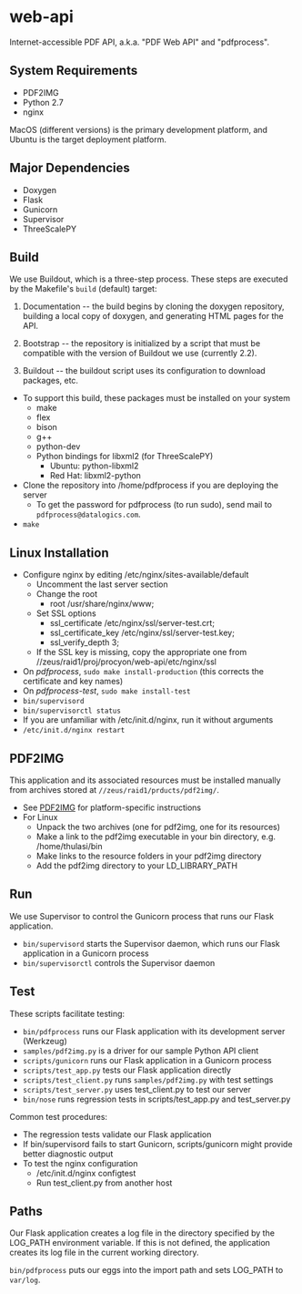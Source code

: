# web-api

Internet-accessible PDF API, a.k.a. "PDF Web API" and "pdfprocess".

## System Requirements

* PDF2IMG
* Python 2.7
* nginx

MacOS (different versions) is the primary development platform, and Ubuntu is the target deployment platform.

## Major Dependencies

* Doxygen
* Flask
* Gunicorn
* Supervisor
* ThreeScalePY

## Build

We use Buildout, which is a three-step process. These steps are executed by the Makefile's `build` (default) target:

1. Documentation -- the build begins by cloning the doxygen repository, building a local copy of doxygen, and generating HTML pages for the API.

2. Bootstrap -- the repository is initialized by a script that must be compatible with the version of Buildout we use (currently 2.2).

3. Buildout -- the buildout script uses its configuration to download packages, etc.

* To support this build, these packages must be installed on your system
    * make
    * flex
    * bison
    * g++
    * python-dev
    * Python bindings for libxml2 (for ThreeScalePY)
        * Ubuntu: python-libxml2
        * Red Hat: libxml2-python
* Clone the repository into /home/pdfprocess if you are deploying the server
    * To get the password for pdfprocess (to run sudo), send mail to `pdfprocess@datalogics.com`.
* `make`

## Linux Installation

* Configure nginx by editing /etc/nginx/sites-available/default
    * Uncomment the last server section
    * Change the root
        * root /usr/share/nginx/www;
    * Set SSL options
        * ssl_certificate /etc/nginx/ssl/server-test.crt;
        * ssl_certificate_key /etc/nginx/ssl/server-test.key;
        * ssl_verify_depth 3;
    * If the SSL key is missing, copy the appropriate one from //zeus/raid1/proj/procyon/web-api/etc/nginx/ssl
* On _pdfprocess_, `sudo make install-production` (this corrects the certificate and key names)
* On _pdfprocess-test_, `sudo make install-test`
* `bin/supervisord`
* `bin/supervisorctl status`
* If you are unfamiliar with /etc/init.d/nginx, run it without arguments
* `/etc/init.d/nginx restart`

## PDF2IMG

This application and its associated resources must be installed manually from archives stored at `//zeus/raid1/prducts/pdf2img/`.

* See [PDF2IMG](http://www.datalogics.com/pdf/doc/pdf2img.pdf) for platform-specific instructions
* For Linux
    * Unpack the two archives (one for pdf2img, one for its resources)
    * Make a link to the pdf2img executable in your bin directory, e.g. /home/thulasi/bin
    * Make links to the resource folders in your pdf2img directory
    * Add the pdf2img directory to your LD_LIBRARY_PATH

## Run

We use Supervisor to control the Gunicorn process that runs our Flask application.

* `bin/supervisord` starts the Supervisor daemon, which runs our Flask application in a Gunicorn process
* `bin/supervisorctl` controls the Supervisor daemon

## Test

These scripts facilitate testing:

* `bin/pdfprocess` runs our Flask application with its development server (Werkzeug)
* `samples/pdf2img.py` is a driver for our sample Python API client
* `scripts/gunicorn` runs our Flask application in a Gunicorn process
* `scripts/test_app.py` tests our Flask application directly
* `scripts/test_client.py` runs `samples/pdf2img.py` with test settings
* `scripts/test_server.py` uses test_client.py to test our server
* `bin/nose` runs regression tests in scripts/test_app.py and test_server.py

Common test procedures:
* The regression tests validate our Flask application
* If bin/supervisord fails to start Gunicorn, scripts/gunicorn might provide better diagnostic output
* To test the nginx configuration
    * /etc/init.d/nginx configtest
    * Run test_client.py from another host

## Paths

Our Flask application creates a log file in the directory specified by the LOG_PATH environment variable. If this is not defined, the application creates its log file in the current working directory.

`bin/pdfprocess` puts our eggs into the import path and sets LOG_PATH to `var/log`.

